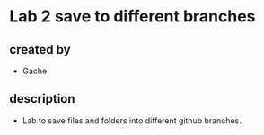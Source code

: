 #  Lab 2 save to different branches

## created by

- Gache

## description

- Lab to save files and folders into different github branches.